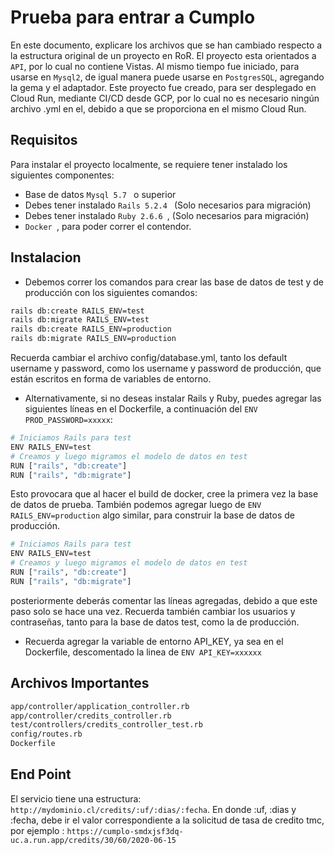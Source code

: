 # Prueba para entrar a Cumplo
En este documento, explicare los archivos que se han cambiado respecto a la estructura original de un proyecto en RoR.
El proyecto esta orientados a `API`, por lo cual no contiene Vistas. Al mismo tiempo fue iniciado, para usarse en `Mysql2`, de igual manera puede usarse en `PostgresSQL`, agregando la gema y el adaptador.
Este proyecto fue creado, para ser desplegado en Cloud Run, mediante CI/CD desde GCP, por lo cual no es necesario ningún archivo .yml en el, debido a que se proporciona en el mismo Cloud Run.


## Requisitos
Para instalar el proyecto localmente, se requiere tener instalado los siguientes componentes:
* Base de datos `Mysql 5.7 ` o superior 
* Debes tener instalado `Rails 5.2.4 ` (Solo necesarios para migración)
* Debes tener instalado `Ruby 2.6.6 `, (Solo necesarios para migración)
* `Docker `, para poder correr el contendor.

## Instalacion

* Debemos correr los comandos para crear las base de datos de test y de producción con los siguientes comandos:

``` sh
rails db:create RAILS_ENV=test
rails db:migrate RAILS_ENV=test
rails db:create RAILS_ENV=production
rails db:migrate RAILS_ENV=production
```
Recuerda cambiar el archivo config/database.yml, tanto los default username y password, como los username y password de producción, que están escritos en forma de variables de entorno.

* Alternativamente, si no deseas instalar Rails y Ruby, puedes agregar las siguientes líneas en el Dockerfile, a continuación del `ENV PROD_PASSWORD=xxxxx`:

``` sh
# Iniciamos Rails para test
ENV RAILS_ENV=test
# Creamos y luego migramos el modelo de datos en test
RUN ["rails", "db:create"]
RUN ["rails", "db:migrate"]
```
Esto provocara que al hacer el build de docker, cree la primera vez la base de datos de prueba. También podemos agregar luego de `ENV RAILS_ENV=production` algo similar, para construir la base de datos de producción.

``` sh
# Iniciamos Rails para test
ENV RAILS_ENV=test
# Creamos y luego migramos el modelo de datos en test
RUN ["rails", "db:create"]
RUN ["rails", "db:migrate"]
```
posteriormente deberás comentar las líneas agregadas, debido a que este paso solo se hace una vez. Recuerda también cambiar los usuarios y contraseñas, tanto para la base de datos test, como la de producción.

* Recuerda agregar la variable de entorno API_KEY, ya sea en el Dockerfile, descomentado la linea de `ENV API_KEY=xxxxxx`

## Archivos Importantes

``` sh
app/controller/application_controller.rb
app/controller/credits_controller.rb
test/controllers/credits_controller_test.rb
config/routes.rb
Dockerfile

```
## End Point

El servicio tiene una estructura: `http://mydominio.cl/credits/:uf/:dias/:fecha`. En donde :uf, :dias y :fecha, debe ir el valor correspondiente a la solicitud de tasa de credito tmc, por ejemplo : `https://cumplo-smdxjsf3dq-uc.a.run.app/credits/30/60/2020-06-15`

